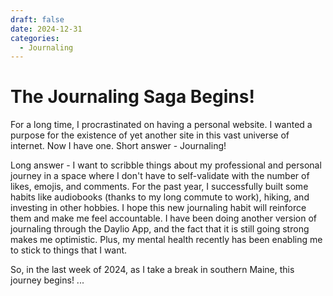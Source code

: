 ```yaml
---
draft: false 
date: 2024-12-31 
categories:
  - Journaling
---
```


# The Journaling Saga Begins! 

For a long time, I procrastinated on having a personal website. I wanted a purpose for the existence of yet another site in this vast universe of internet. Now I have one. Short answer - Journaling! 

Long answer - I want to scribble things about my professional and personal journey in a space where I don't have to self-validate with the number of likes, emojis, and comments. For the past year, I successfully built some habits like audiobooks (thanks to my long commute to work), hiking, and investing in other hobbies. I hope this new journaling habit will reinforce them and make me feel accountable. I have been doing another version of journaling through the Daylio App, and the fact that it is still going strong makes me optimistic. Plus, my mental health recently has been enabling me to stick to things that I want.

So, in the last week of 2024, as I take a break in southern Maine, this journey begins!
...